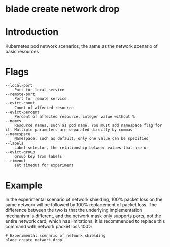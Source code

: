 # blade create network drop

# **Introduction**
Kubernetes pod network scenarios, the same as the network scenario of basic resources
# **Flags**

```
--local-port
	Port for local service
--remote-port
	Port for remote service
--evict-count
	Count of affected resource
--evict-percent
	Percent of affected resource, integer value without %
--names
	Resource names, such as pod name. You must add namespace flag for it. Multiple parameters are separated directly by commas
--namespace
	Namespace, such as default, only one value can be specified
--labels
	Label selector, the relationship between values that are or
--evict-group
	Group key from labels
--timeout
	set timeout for experiment

```

# **Example**

In the experimental scenario of network shielding, 100% packet loss on the same network will be followed by 100% replacement of packet loss. The difference between the two is that the underlying implementation mechanism is different, and the network mask only supports ports, not the entire network card, which has limitations. It is recommended to replace this command with network packet loss 100%
````
# Experimental scenario of network shielding
blade create network drop
````


